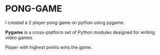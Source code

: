 # PONG-GAME

I created a 2 player pong game on python using pygame.

**Pygame** is a cross-platform set of Python modules designed for writing video games.
 
 Player with highest points wins the game.
